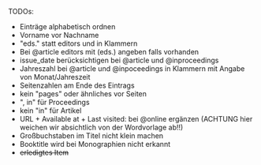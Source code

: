 TODOs:

- Einträge alphabetisch ordnen
- Vorname vor Nachname
- "eds." statt editors und in Klammern 
- Bei @article editors mit (eds.) angeben falls vorhanden
- issue_date berücksichtigen bei @article und @inproceedings
- Jahreszahl bei @article und  @inpoceedings in Klammern mit Angabe von Monat/Jahreszeit 
- Seitenzahlen am Ende des Eintrags 
- kein "pages" oder ähnliches vor Seiten
- ", in" für Proceedings
- kein "in" für Artikel 
- URL + Available at + Last visited: bei @online ergänzen (ACHTUNG hier weichen wir absichtlich von der Wordvorlage ab!!)
- Großbuchstaben im Titel nicht klein machen
- Booktitle wird bei Monographien nicht erkannt
- ~~erledigtes Item~~
